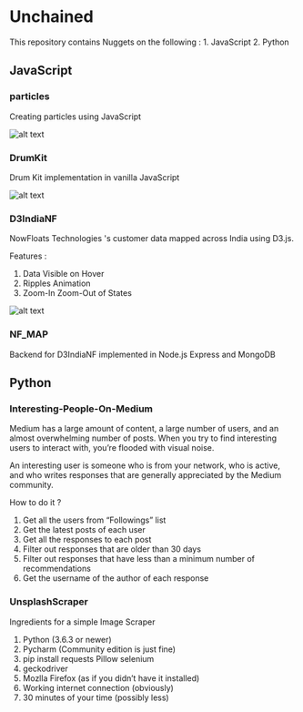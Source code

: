 # Unchained
This repository contains Nuggets on the following : 1. JavaScript 2. Python

##  JavaScript

### particles
Creating particles using JavaScript

![alt text](https://github.com/Survivor75/Unchained/blob/master/JavaScript/partcles/img/particles.png?raw=true "particle.js")

### DrumKit
Drum Kit implementation in vanilla JavaScript


![alt text](https://github.com/Survivor75/Unchained/blob/master/JavaScript/Drum_Kit/img/drum_kit.PNG?raw=true "drum kit")

### D3IndiaNF
NowFloats Technologies 's customer data mapped across India  using D3.js.

Features :
1. Data Visible on Hover
2. Ripples Animation
3. Zoom-In Zoom-Out of States

![alt text](https://github.com/Survivor75/Unchained/blob/master/JavaScript/D3IndiaNF/img/india_nf.PNG?raw=true "particle.js")

### NF_MAP
Backend for D3IndiaNF implemented in Node.js Express and MongoDB

## Python

### Interesting-People-On-Medium
Medium has a large amount of content, a large number of users, and an almost overwhelming number of posts. When you try to find interesting users to interact with, you’re flooded with visual noise.

An interesting user is someone who is from your network, who is active, and who writes responses that are generally appreciated by the Medium community.

How to do it ?

1. Get all the users from “Followings” list
2. Get the latest posts of each user
3. Get all the responses to each post
4. Filter out responses that are older than 30 days
5. Filter out responses that have less than a minimum number of recommendations
6. Get the username of the author of each response

### UnsplashScraper
Ingredients for a simple Image Scraper

1. Python (3.6.3 or newer)
2. Pycharm (Community edition is just fine)
3. pip install requests Pillow selenium
4. geckodriver 
5. Mozlla Firefox (as if you didn’t have it installed)
6. Working internet connection (obviously)
7. 30 minutes of your time (possibly less)
